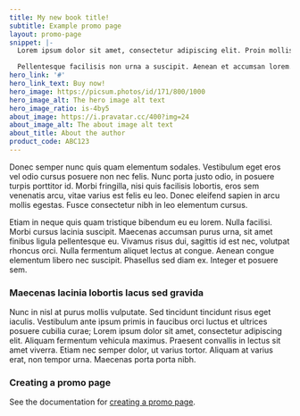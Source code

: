 ```yaml
---
title: My new book title!
subtitle: Example promo page
layout: promo-page
snippet: |-
  Lorem ipsum dolor sit amet, consectetur adipiscing elit. Proin mollis volutpat dignissim.

  Pellentesque facilisis non urna a suscipit. Aenean et accumsan lorem. Donec diam ex, egestas at fermentum at, sagittis at diam. Nulla vitae lectus nec nulla faucibus gravida.
hero_link: '#'
hero_link_text: Buy now!
hero_image: https://picsum.photos/id/171/800/1000
hero_image_alt: The hero image alt text
hero_image_ratio: is-4by5
about_image: https://i.pravatar.cc/400?img=24
about_image_alt: The about image alt text
about_title: About the author
product_code: ABC123
---
```


Donec semper nunc quis quam elementum sodales. Vestibulum eget eros vel odio cursus posuere non nec felis. Nunc porta justo odio, in posuere turpis porttitor id. Morbi fringilla, nisi quis facilisis lobortis, eros sem venenatis arcu, vitae varius est felis eu leo. Donec eleifend sapien in arcu mollis egestas. Fusce consectetur nibh in leo elementum cursus.

Etiam in neque quis quam tristique bibendum eu eu lorem. Nulla facilisi. Morbi cursus lacinia suscipit. Maecenas accumsan purus urna, sit amet finibus ligula pellentesque eu. Vivamus risus dui, sagittis id est nec, volutpat rhoncus orci. Nulla fermentum aliquet lectus at congue. Aenean congue elementum libero nec suscipit. Phasellus sed diam ex. Integer et posuere sem.

### Maecenas lacinia lobortis lacus sed gravida

Nunc in nisl at purus mollis vulputate. Sed tincidunt tincidunt risus eget iaculis. Vestibulum ante ipsum primis in faucibus orci luctus et ultrices posuere cubilia curae; Lorem ipsum dolor sit amet, consectetur adipiscing elit. Aliquam fermentum vehicula maximus. Praesent convallis in lectus sit amet viverra. Etiam nec semper dolor, ut varius tortor. Aliquam at varius erat, non tempor urna. Maecenas porta porta nibh. 

### Creating a promo page

See the documentation for [creating a promo page](/bulma-clean-theme/docs/promo-pages/creating-a-promo-page).
